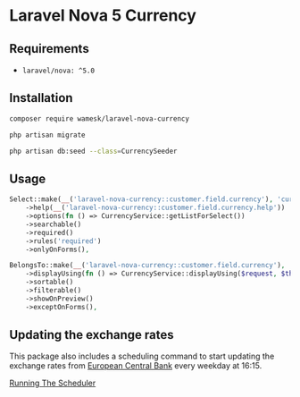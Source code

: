 # Laravel Nova 5 Currency



## Requirements

- `laravel/nova: ^5.0`


## Installation

```bash
composer require wamesk/laravel-nova-currency
```

```bash
php artisan migrate
```

```bash
php artisan db:seed --class=CurrencySeeder
```

## Usage

```php
Select::make(__('laravel-nova-currency::customer.field.currency'), 'currency_code')
    ->help(__('laravel-nova-currency::customer.field.currency.help'))
    ->options(fn () => CurrencyService::getListForSelect())
    ->searchable()
    ->required()
    ->rules('required')
    ->onlyOnForms(),

BelongsTo::make(__('laravel-nova-currency::customer.field.currency'), 'currency', Currency::class)
    ->displayUsing(fn () => CurrencyService::displayUsing($request, $this))
    ->sortable()
    ->filterable()
    ->showOnPreview()
    ->exceptOnForms(),
```

## Updating the exchange rates

This package also includes a scheduling command to start updating the exchange rates from [European Central Bank](https://www.ecb.europa.eu/stats/policy_and_exchange_rates/euro_reference_exchange_rates/html/index.en.html) every weekday at 16:15.

[Running The Scheduler](https://laravel.com/docs/9.x/scheduling#running-the-scheduler)
